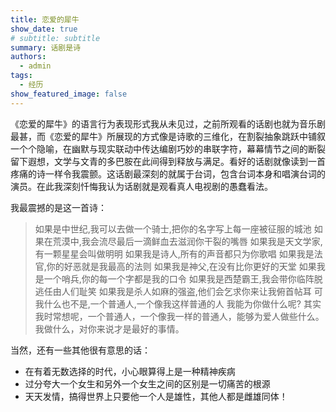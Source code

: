 ```yaml
---
title: 恋爱的犀牛
show_date: true
# subtitle: subtitle
summary: 话剧是诗
authors:
  - admin
tags:
  - 经历
show_featured_image: false 
---
```

《恋爱的犀牛》的语言行为表现形式我从未见过，之前所观看的话剧也就为音乐剧最甚，而《恋爱的犀牛》所展现的方式像是诗歌的三维化，在割裂抽象跳跃中铺叙一个个隐喻，在幽默与现实联动中传达编剧巧妙的串联字符，幕幕情节之间的断裂留下遐想，文学与文青的多巴胺在此间得到释放与满足。看好的话剧就像读到一首疼痛的诗一样令我震颤。这话剧最深刻的就属于台词，包含台词本身和唱演台词的演员。在此我深刻忏悔我认为话剧就是观看真人电视剧的愚蠢看法。

我最震撼的是这一首诗：

> 如果是中世纪,我可以去做一个骑士,把你的名字写上每一座被征服的城池
> 如果在荒漠中,我会流尽最后一滴鲜血去滋润你干裂的嘴唇
> 如果我是天文学家,有一颗星星会叫做明明
> 如果我是诗人,所有的声音都只为你歌唱
> 如果我是法官,你的好恶就是我最高的法则
> 如果我是神父,在没有比你更好的天堂
> 如果我是一个哨兵,你的每一个字都是我的口令
> 如果我是西楚霸王,我会带你临阵脱逃任由人们耻笑
> 如果我是杀人如麻的强盗,他们会乞求你来让我俯首帖耳
> 可我什么也不是,一个普通人,一个像我这样普通的人
> 我能为你做什么呢?
> 其实我时常想呢，一个普通人，一个像我一样的普通人，能够为爱人做些什么。
> 我做什么，对你来说才是最好的事情。

当然，还有一些其他很有意思的话：

- 在有着无数选择的时代，小心眼算得上是一种精神疾病
- 过分夸大一个女生和另外一个女生之间的区别是一切痛苦的根源
- 天天发情，搞得世界上只要他一个人是雄性，其他人都是雌雄同体！

  